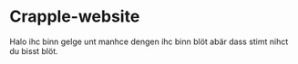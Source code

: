 # Crapple-website
Halo ihc binn gelge unt manhce dengen ihc binn blöt abär dass stimt nihct du bisst blöt.
